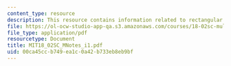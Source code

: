 ```yaml
---
content_type: resource
description: This resource contains information related to rectangular coordinates.
file: https://ol-ocw-studio-app-qa.s3.amazonaws.com/courses/18-02sc-multivariable-calculus-fall-2010/00ca45ccb749ea1c0a42b733eb8eb9bf_MIT18_02SC_MNotes_i1.pdf
file_type: application/pdf
resourcetype: Document
title: MIT18_02SC_MNotes_i1.pdf
uid: 00ca45cc-b749-ea1c-0a42-b733eb8eb9bf
---
```

